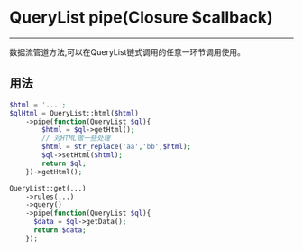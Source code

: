 # QueryList pipe(Closure $callback)

---

数据流管道方法,可以在QueryList链式调用的任意一环节调用使用。

## 用法

```php
$html = '...';
$qlHtml = QueryList::html($html)
	->pipe(function(QueryList $ql){
        $html = $ql->getHtml();
        // 对HTML做一些处理
        $html = str_replace('aa','bb',$html);
        $ql->setHtml($html);
        return $ql;
    })->getHtml();
```
```php
QueryList::get(...)
	->rules(...)
    ->query()
    ->pipe(function(QueryList $ql){
      $data = $ql->getData();
      return $data;
    });
```

